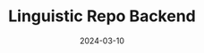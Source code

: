 ---
title: "Linguistic Repo Backend"
description: "Backend microservice for the Linguistic Repo app"
date: 2024-03-10
layout: layout.html
tags: [projects]
link: "https://github.com/DomenicoSacco94/linguistic-repo-backend"
---
